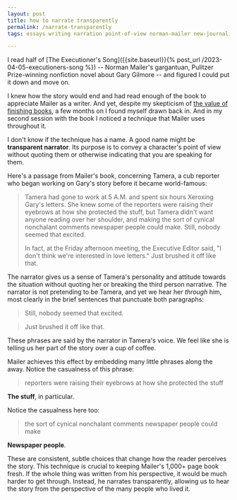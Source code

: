 ```yaml
---
layout: post
title: how to narrate transparently
permalink: /narrate-transparently
tags: essays writing narration point-of-view norman-mailer new-journalism

---
```


I read half of [The Executioner's Song]({{site.baseurl}}{% post_url /2023-04-05-executioners-song %}) -- Norman Mailer's gargantuan, Pulitzer Prize-winning nonfiction novel about Gary Gilmore -- and figured I could put it down and move on.
<!--more-->
I knew how the story would end and had read enough of the book to appreciate Mailer as a writer.
And yet, despite my skepticism of [the value of finishing books](https://okjuan.medium.com/feeling-good-about-ditching-books-1c4633fd87f), a few months on I found myself drawn back in.
And in my second session with the book I noticed a technique that Mailer uses throughout it.

I don't know if the technique has a name.
A good name might be **transparent narrator**.
Its purpose is to convey a character's point of view without quoting them or otherwise indicating that you are speaking for them.

Here's a passage from Mailer's book, concerning Tamera, a cub reporter who began working on Gary's story before it became world-famous:

> Tamera had gone to work at 5 A.M. and spent six hours Xeroxing Gary's letters. She knew some of the reporters were raising their eyebrows at how she protected the stuff, but Tamera didn't want anyone reading over her shoulder, and making the sort of cynical nonchalant comments newspaper people could make. Still, nobody seemed that excited.
>
> In fact, at the Friday afternoon meeting, the Executive Editor said, "I don't think we're interested in love letters." Just brushed it off like that.

The narrator gives us a sense of Tamera's personality and attitude towards the situation without quoting her or breaking the third person narrative.
The narrator is not pretending to be Tamera, and yet we hear her _through_ him, most clearly in the brief sentences that punctuate both paragraphs:
> Still, nobody seemed that excited.

> Just brushed it off like that.

These phrases are said by the narrator in Tamera's voice.
We feel like she is telling us her part of the story over a cup of coffee.

Mailer achieves this effect by embedding many little phrases along the away.
Notice the casualness of this phrase:
> reporters were raising their eyebrows at how she protected the stuff

**The stuff**, in particular.

Notice the casualness here too:
> the sort of cynical nonchalant comments newspaper people could make

**Newspaper people**.

These are consistent, subtle choices that change how the reader perceives the story.
This technique is crucial to keeping Mailer's 1,000+ page book fresh.
If the whole thing was written from his perspective, it would be much harder to get through.
Instead, he narrates transparently, allowing us to hear the story from the perspective of the many people who lived it.